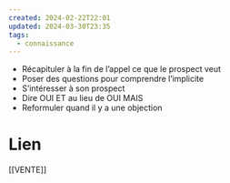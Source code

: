 ```yaml
---
created: 2024-02-22T22:01
updated: 2024-03-30T23:35
tags:
  - connaissance
---
```

- Récapituler à la fin de l’appel ce que le prospect veut
- Poser des questions pour comprendre l’implicite
- S’intéresser à son prospect
- Dire OUI ET au lieu de OUI MAIS
- Reformuler quand il y a une objection

# Lien

[[VENTE]]